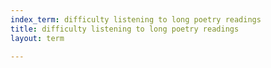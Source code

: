 ```yaml
---
index_term: difficulty listening to long poetry readings
title: difficulty listening to long poetry readings
layout: term

---
```

